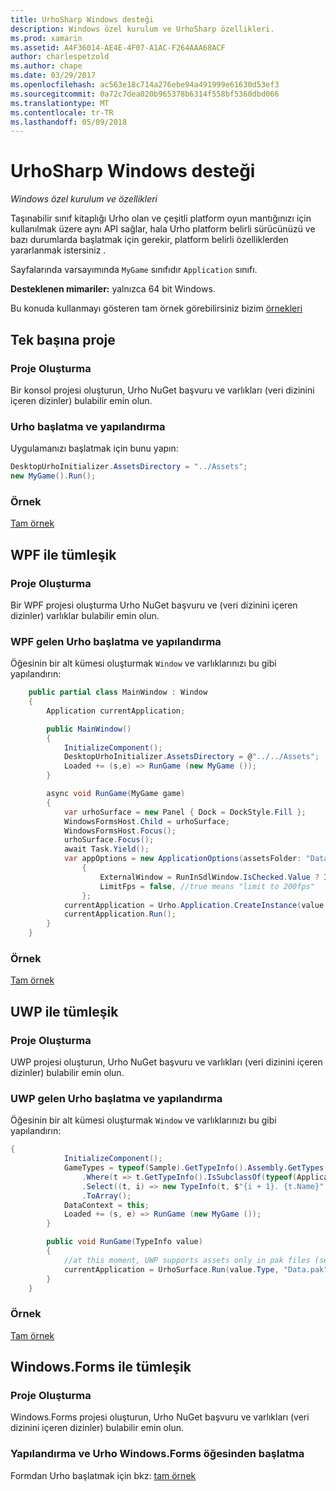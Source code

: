 ```yaml
---
title: UrhoSharp Windows desteği
description: Windows özel kurulum ve UrhoSharp özellikleri.
ms.prod: xamarin
ms.assetid: A4F36014-AE4E-4F07-A1AC-F264AAA68ACF
author: charlespetzold
ms.author: chape
ms.date: 03/29/2017
ms.openlocfilehash: ac563e18c714a276ebe94a491999e61630d53ef3
ms.sourcegitcommit: 0a72c7dea020b965378b6314f558bf5360dbd066
ms.translationtype: MT
ms.contentlocale: tr-TR
ms.lasthandoff: 05/09/2018
---
```

# <a name="urhosharp-windows-support"></a>UrhoSharp Windows desteği

_Windows özel kurulum ve özellikleri_

Taşınabilir sınıf kitaplığı Urho olan ve çeşitli platform oyun mantığınızı için kullanılmak üzere aynı API sağlar, hala Urho platform belirli sürücünüzü ve bazı durumlarda başlatmak için gerekir, platform belirli özelliklerden yararlanmak istersiniz .

Sayfalarında varsayımında `MyGame` sınıfıdır `Application` sınıfı.

**Desteklenen mimariler:** yalnızca 64 bit Windows.

Bu konuda kullanmayı gösteren tam örnek görebilirsiniz bizim [örnekleri](https://github.com/xamarin/urho-samples/tree/master/FeatureSamples)

## <a name="standalone-project"></a>Tek başına proje

### <a name="creating-a-project"></a>Proje Oluşturma

Bir konsol projesi oluşturun, Urho NuGet başvuru ve varlıkları (veri dizinini içeren dizinler) bulabilir emin olun.

### <a name="configuring-and-launching-urho"></a>Urho başlatma ve yapılandırma

Uygulamanızı başlatmak için bunu yapın:

```csharp
DesktopUrhoInitializer.AssetsDirectory = "../Assets";
new MyGame().Run();
```

### <a name="example"></a>Örnek

[Tam örnek](https://github.com/xamarin/urho-samples/tree/master/FeatureSamples/Desktop)

## <a name="integrated-with-wpf"></a>WPF ile tümleşik

### <a name="creating-a-project"></a>Proje Oluşturma

Bir WPF projesi oluşturma Urho NuGet başvuru ve (veri dizinini içeren dizinler) varlıklar bulabilir emin olun.

### <a name="configuring-and-launching-urho-from-wpf"></a>WPF gelen Urho başlatma ve yapılandırma

Öğesinin bir alt kümesi oluşturmak `Window` ve varlıklarınızı bu gibi yapılandırın:

```csharp
    public partial class MainWindow : Window
    {
        Application currentApplication;

        public MainWindow()
        {
            InitializeComponent();
            DesktopUrhoInitializer.AssetsDirectory = @"../../Assets";
            Loaded += (s,e) => RunGame (new MyGame ());
        }

        async void RunGame(MyGame game)
        {
            var urhoSurface = new Panel { Dock = DockStyle.Fill };
            WindowsFormsHost.Child = urhoSurface;
            WindowsFormsHost.Focus();
            urhoSurface.Focus();
            await Task.Yield();
            var appOptions = new ApplicationOptions(assetsFolder: "Data")
                {
                    ExternalWindow = RunInSdlWindow.IsChecked.Value ? IntPtr.Zero : urhoSurface.Handle,
                    LimitFps = false, //true means "limit to 200fps"
                };
            currentApplication = Urho.Application.CreateInstance(value.Type, appOptions);
            currentApplication.Run();
        }
    }
```

### <a name="example"></a>Örnek

[Tam örnek](https://github.com/xamarin/urho-samples/tree/master/FeatureSamples/WPF)

## <a name="integrated-with-uwp"></a>UWP ile tümleşik

### <a name="creating-a-project"></a>Proje Oluşturma

UWP projesi oluşturun, Urho NuGet başvuru ve varlıkları (veri dizinini içeren dizinler) bulabilir emin olun.

### <a name="configuring-and-launching-urho-from-uwp"></a>UWP gelen Urho başlatma ve yapılandırma

Öğesinin bir alt kümesi oluşturmak `Window` ve varlıklarınızı bu gibi yapılandırın:

```csharp
{
            InitializeComponent();
            GameTypes = typeof(Sample).GetTypeInfo().Assembly.GetTypes()
                .Where(t => t.GetTypeInfo().IsSubclassOf(typeof(Application)) && t != typeof(Sample))
                .Select((t, i) => new TypeInfo(t, $"{i + 1}. {t.Name}", ""))
                .ToArray();
            DataContext = this;
            Loaded += (s, e) => RunGame (new MyGame ());
        }

        public void RunGame(TypeInfo value)
        {
            //at this moment, UWP supports assets only in pak files (see PackageTool)
            currentApplication = UrhoSurface.Run(value.Type, "Data.pak");
        }
    }
```

### <a name="example"></a>Örnek

[Tam örnek](https://github.com/xamarin/urho-samples/tree/master/FeatureSamples/UWP)

## <a name="integrated-with-windowsforms"></a>Windows.Forms ile tümleşik

### <a name="creating-a-project"></a>Proje Oluşturma

Windows.Forms projesi oluşturun, Urho NuGet başvuru ve varlıkları (veri dizinini içeren dizinler) bulabilir emin olun.

### <a name="configuring-and-launching-urho-from-windowsforms"></a>Yapılandırma ve Urho Windows.Forms öğesinden başlatma

Formdan Urho başlatmak için bkz: [tam örnek](https://github.com/xamarin/urho-samples/blob/master/FeatureSamples/WinForms/SamplesForm.cs)
